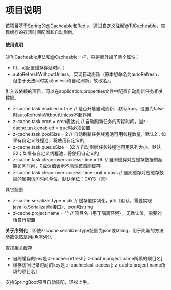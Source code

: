 # 项目说明
该项目基于Spring的@Cacheable和Redis，通过自定义注解@TtlCacheable，实现缓存的存活时间配置和自动刷新。

#### 使用说明
@TtlCacheable用法和@Cacheable一样，只是额外加了两个属性：
* ttl，可配置缓存存活时间；
* autoRefreshWithoutUnless，实现自动刷新（原本想命名为autoRefresh，
  但由于无法同时实现unless和自动刷新，故改名）。

引入该依赖的项目，可以在application.properties文件中配置自动刷新任务相关数据。
* z-cache.task.enabled = true // 是否开启自动刷新，默认true，设置为false时autoRefreshWithoutUnless不起作用
* z-cache.task.cron = cron表达式 // 自动刷新任务的周期时间，当z-cache.task.enabled = true时必须设置
* z-cache.task.poolSize = 2 // 自动刷新任务线程池可用线程数量，默认2；如果有自定义线程池，将使用自定义的
* z-cache.task.queueSize = 32 // 自动刷新任务线程池可用队列大小，默认32；如果有自定义线程池，将使用自定义的
* z-cache.task.clean-over-access-time = 0L // 自刷缓存对应缓存数据的超期访问时间，0或负值表示不清理该自刷缓存
* z-cache.task.clean-over-access-time-unit = days // 自刷缓存对应缓存数据的超期访问时间单位，默认单位：DAYS（天）

其它配置
* z-cache.serializer.type = jdk // 缓存值序列化，jdk（默认，需要实现java.io.Serializable接口）、json和string
* z-cache.project.name = "" // 项目名（用于隔离环境），无默认值，需要的话自行配置

<b>关于序列化</b>：即使z-cache.serializer.type配置为json或string，用于刷新的方法参数依然是用jdk序列化

查找相关缓存
* 自刷缓存的key是 z-cache::refresh[::z-cache.project.name所填的项目名]
* 缓存访问记录时间的key是 z-cache::last-access[::z-cache.project.name所填的项目名]

支持SpringBoot项目自动装配，轻松上手。